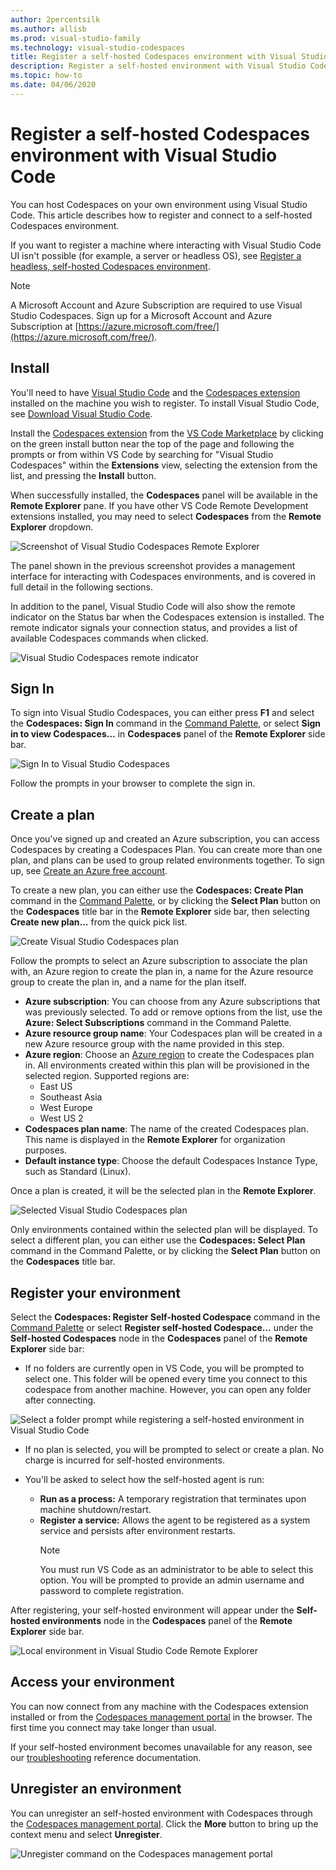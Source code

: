```yaml
---
author: 2percentsilk
ms.author: allisb
ms.prod: visual-studio-family
ms.technology: visual-studio-codespaces
title: Register a self-hosted Codespaces environment with Visual Studio Code
description: Register a self-hosted environment with Visual Studio Codespaces using Visual Studio Code.
ms.topic: how-to
ms.date: 04/06/2020
---
```

# Register a self-hosted Codespaces environment with Visual Studio Code

You can host Codespaces on your own environment using Visual Studio Code. This article describes how to register and connect to a self-hosted Codespaces environment.

If you want to register a machine where interacting with Visual Studio Code UI isn't possible (for example, a server or headless OS), see [Register a headless, self-hosted Codespaces environment](self-hosting-cli.md).

> [!NOTE]
> A Microsoft Account and Azure Subscription are required to use Visual Studio Codespaces. Sign up for a Microsoft Account and Azure Subscription at [https://azure.microsoft.com/free/](https://azure.microsoft.com/free/).

## Install

You'll need to have [Visual Studio Code](https://code.visualstudio.com/) and the [Codespaces extension](https://aka.ms/vso-dl) installed on the machine you wish to register. To install Visual Studio Code, see [Download Visual Studio Code](https://code.visualstudio.com/download).

Install the [Codespaces extension](https://aka.ms/vso-dl) from the [VS Code Marketplace](https://marketplace.visualstudio.com/VSCode) by clicking on the green install button near the top of the page and following the prompts or from within VS Code by searching for "Visual Studio Codespaces" within the **Extensions** view, selecting the extension from the list, and pressing the **Install** button.

When successfully installed, the **Codespaces** panel will be available in the **Remote Explorer** pane. If you have other VS Code Remote Development extensions installed, you may need to select **Codespaces** from the **Remote Explorer** dropdown.

![Screenshot of Visual Studio Codespaces Remote Explorer](../images/install-vsc-03.png)

The panel shown in the previous screenshot provides a management interface for interacting with Codespaces environments, and is covered in full detail in the following sections.

In addition to the panel, Visual Studio Code will also show the remote indicator on the Status bar when the Codespaces extension is installed. The remote indicator signals your connection status, and provides a list of available Codespaces commands when clicked.

![Visual Studio Codespaces remote indicator](../images/install-vsc-04.png)

## Sign In

To sign into Visual Studio Codespaces, you can either press **F1** and select the **Codespaces: Sign In** command in the [Command Palette](https://code.visualstudio.com/docs/getstarted/userinterface#_command-palette), or select **Sign in to view Codespaces...** in **Codespaces** panel of the **Remote Explorer** side bar.

![Sign In to Visual Studio Codespaces](../images/sign-in-vsc-01.png)

Follow the prompts in your browser to complete the sign in.

<!-- TODO: 
Add content for:
- Filtering Azure Subscription
-->

## Create a plan

Once you've signed up and created an Azure subscription, you can access Codespaces by creating a Codespaces Plan. You can create more than one plan, and plans can be used to group related environments together. To sign up, see [Create an Azure free account](https://azure.microsoft.com/free/).

To create a new plan, you can either use the **Codespaces: Create Plan** command in the [Command Palette](https://code.visualstudio.com/docs/getstarted/userinterface#_command-palette), or by clicking the **Select Plan** button on the **Codespaces** title bar in the **Remote Explorer** side bar, then selecting **Create new plan...** from the quick pick list.

![Create Visual Studio Codespaces plan](../images/create-plan-vsc-01.png)

Follow the prompts to select an Azure subscription to associate the plan with, an Azure region to create the plan in, a name for the Azure resource group to create the plan in, and a name for the plan itself.

- **Azure subscription**: You can choose from any Azure subscriptions that was previously selected. To add or remove options from the list, use the **Azure: Select Subscriptions** command in the Command Palette.
- **Azure resource group name**: Your Codespaces plan will be created in a new Azure resource group with the name provided in this step.
- **Azure region**: Choose an [Azure region](https://azure.microsoft.com/global-infrastructure/regions/) to create the Codespaces plan in. All environments created within this plan will be provisioned in the selected region. Supported regions are:
  - East US
  - Southeast Asia
  - West Europe
  - West US 2
- **Codespaces plan name**: The name of the created Codespaces plan. This name is displayed in the **Remote Explorer** for organization purposes.
- **Default instance type**: Choose the default Codespaces Instance Type, such as Standard (Linux).

Once a plan is created, it will be the selected plan in the **Remote Explorer**.

![Selected Visual Studio Codespaces plan](../images/create-plan-vsc-02.png)

Only environments contained within the selected plan will be displayed. To select a different plan, you can either use the **Codespaces: Select Plan** command in the Command Palette, or by clicking the **Select Plan** button on the **Codespaces** title bar.

## Register your environment

Select the **Codespaces: Register Self-hosted Codespace** command in the [Command Palette](https://code.visualstudio.com/docs/getstarted/userinterface#_command-palette) or select **Register self-hosted Codespace...** under the **Self-hosted Codespaces** node in the **Codespaces** panel of the **Remote Explorer** side bar:

- If no folders are currently open in VS Code, you will be prompted to select one. This folder will be opened every time you connect to this codespace from another machine. However, you can open any folder after connecting.

![Select a folder prompt while registering a self-hosted environment in Visual Studio Code](../images/register-local-env-vsc-01.png)

- If no plan is selected, you will be prompted to select or create a plan. No charge is incurred for self-hosted environments.

- You'll be asked to select how the self-hosted agent is run:
  - **Run as a process:** A temporary registration that terminates upon machine shutdown/restart.
  - **Register a service:** Allows the agent to be registered as a system service and persists after environment restarts.
    > [!NOTE]
    > You must run VS Code as an administrator to be able to select this option. You will be prompted to provide an admin username and password to complete registration.

After registering, your self-hosted environment will appear under the **Self-hosted environments** node in the **Codespaces** panel of the **Remote Explorer** side bar.

![Local environment in Visual Studio Code Remote Explorer](../images/register-local-env-vsc-02.png)

## Access your environment

You can now connect from any machine with the Codespaces extension installed or from the [Codespaces management portal](https://online.visualstudio.com/environments) in the browser. The first time you connect may take longer than usual.

If your self-hosted environment becomes unavailable for any reason, see our [troubleshooting](../resources/troubleshooting.md#self-hosted-environments) reference documentation.

## Unregister an environment

You can unregister an self-hosted environment with Codespaces through the [Codespaces management portal](https://online.visualstudio.com/environments). Click the **More** button to bring up the context menu and select **Unregister**.

![Unregister command on the Codespaces management portal](../images/unregister-self-hosted.png)

